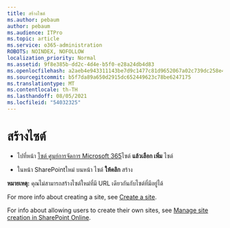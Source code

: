 ```yaml
---
title: สร้างไซต์
ms.author: pebaum
author: pebaum
ms.audience: ITPro
ms.topic: article
ms.service: o365-administration
ROBOTS: NOINDEX, NOFOLLOW
localization_priority: Normal
ms.assetid: 9f8e385b-dd2c-4d4e-b5f0-e28a24db4d83
ms.openlocfilehash: a2aeb4e943311143be7d9c1477c81d9652067a02c739dc258e4187deb79cade7
ms.sourcegitcommit: b5f7da89a650d2915dc652449623c78be6247175
ms.translationtype: MT
ms.contentlocale: th-TH
ms.lasthandoff: 08/05/2021
ms.locfileid: "54032325"
---
```

# <a name="create-a-site"></a>สร้างไซต์

- ไปที่หน้า [ไซต์ ศูนย์การจัดการ Microsoft 365](https://portal.office.com/adminportal/home#/SitesList)ไซต์ **แล้วเลือก เพิ่ม** ไซต์ 
    
- ในหน้า SharePointใหม่ บนหน้า ไซต์ **ให้คลิก** สร้าง 
    
**หมายเหตุ:** คุณไม่สามารถสร้างไซต์ใหม่ที่มี URL เดียวกันกับไซต์ที่มีอยู่ได้ 
  
For more info about creating a site, see [Create a site](https://go.microsoft.com/fwlink/?linkid=866295).
  
For info about allowing users to create their own sites, see [Manage site creation in SharePoint Online](https://go.microsoft.com/fwlink/?linkid=866296).
  

